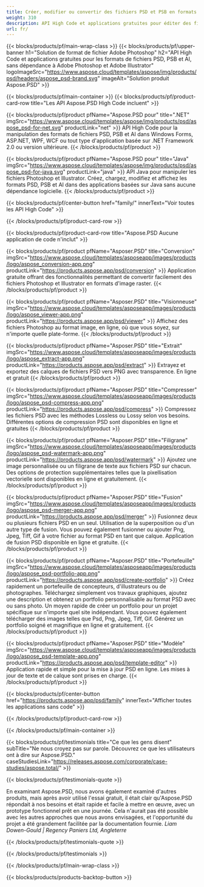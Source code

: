 ```yaml
---
title: Créer, modifier ou convertir des fichiers PSD et PSB en formats PDF et image
weight: 310
description: API High Code et applications gratuites pour éditer des fichiers Photoshop. Possibilité de mettre à jour les propriétés du calque, d'ajouter des filigranes, de faire pivoter l'échelle.
url: fr/
---
```


{{< blocks/products/pf/main-wrap-class >}}
{{< blocks/products/pf/upper-banner h1="Solution de format de fichier Adobe Photoshop" h2="API High Code et applications gratuites pour les formats de fichiers PSD, PSB et AI, sans dépendance à Adobe Photoshop et Adobe Illustrator" logoImageSrc="https://www.aspose.cloud/templates/aspose/img/products/psd/headers/aspose_psd-brand.svg" imageAlt="Solution produit Aspose.PSD" >}}

{{< blocks/products/pf/main-container >}}
{{< blocks/products/pf/product-card-row title="Les API Aspose.PSD High Code incluent" >}}

{{< blocks/products/pf/product pfName="Aspose.PSD pour" title=".NET" imgSrc="https://www.aspose.cloud/templates/aspose/img/products/psd/aspose_psd-for-net.svg" productLink="net" >}}
API High Code pour la manipulation des formats de fichiers PSD, PSB et AI dans Windows Forms, ASP.NET, WPF, WCF ou tout type d'application basée sur .NET Framework 2.0 ou version ultérieure.
{{< /blocks/products/pf/product >}}

{{< blocks/products/pf/product pfName="Aspose.PSD pour" title="Java" imgSrc="https://www.aspose.cloud/templates/aspose/img/products/psd/aspose_psd-for-java.svg" productLink="java" >}}
API Java pour manipuler les fichiers Photoshop et Illustrator. Créez, chargez, modifiez et affichez les formats PSD, PSB et AI dans des applications basées sur Java sans aucune dépendance logicielle.
{{< /blocks/products/pf/product >}}

{{< blocks/products/pf/center-button href="family/" innerText="Voir toutes les API High Code" >}}

{{< /blocks/products/pf/product-card-row >}}

{{< blocks/products/pf/product-card-row title="Aspose.PSD Aucune application de code n'inclut" >}}

{{< blocks/products/pf/product pfName="Asposer.PSD" title="Conversion" imgSrc="https://www.aspose.cloud/templates/asposeapp/images/products/logo/aspose_conversion-app.png" productLink="https://products.aspose.app/psd/conversion" >}}
Application gratuite offrant des fonctionnalités permettant de convertir facilement des fichiers Photoshop et Illustrator en formats d'image raster.
{{< /blocks/products/pf/product >}}

{{< blocks/products/pf/product pfName="Asposer.PSD" title="Visionneuse" imgSrc="https://www.aspose.cloud/templates/asposeapp/images/products/logo/aspose_viewer-app.png" productLink="https://products.aspose.app/psd/viewer" >}}
Affichez des fichiers Photoshop au format image, en ligne, où que vous soyez, sur n'importe quelle plate-forme.
{{< /blocks/products/pf/product >}}

{{< blocks/products/pf/product pfName="Asposer.PSD" title="Extrait" imgSrc="https://www.aspose.cloud/templates/asposeapp/images/products/logo/aspose_extract-app.png" productLink="https://products.aspose.app/psd/extract" >}}
Extrayez et exportez des calques de fichiers PSD vers PNG avec transparence. En ligne et gratuit
{{< /blocks/products/pf/product >}}

{{< blocks/products/pf/product pfName="Asposer.PSD" title="Compresser" imgSrc="https://www.aspose.cloud/templates/asposeapp/images/products/logo/aspose_psd-compress-app.png" productLink="https://products.aspose.app/psd/compress" >}}
Compressez les fichiers PSD avec les méthodes Lossless ou Lossy selon vos besoins. Différentes options de compression PSD sont disponibles en ligne et gratuites
{{< /blocks/products/pf/product >}}

{{< blocks/products/pf/product pfName="Asposer.PSD" title="Filigrane" imgSrc="https://www.aspose.cloud/templates/asposeapp/images/products/logo/aspose_psd-watermark-app.png" productLink="https://products.aspose.app/psd/watermark" >}}
Ajoutez une image personnalisée ou un filigrane de texte aux fichiers PSD sur chacun. Des options de protection supplémentaires telles que la pixellisation vectorielle sont disponibles en ligne et gratuitement.
{{< /blocks/products/pf/product >}}

{{< blocks/products/pf/product pfName="Asposer.PSD" title="Fusion" imgSrc="https://www.aspose.cloud/templates/asposeapp/images/products/logo/aspose_psd-merger-app.png" productLink="https://products.aspose.app/psd/merger" >}}
Fusionnez deux ou plusieurs fichiers PSD en un seul. Utilisation de la superposition ou d'un autre type de fusion. Vous pouvez également fusionner ou ajouter Png, Jpeg, Tiff, Gif à votre fichier au format PSD en tant que calque. Application de fusion PSD disponible en ligne et gratuite.
{{< /blocks/products/pf/product >}}

{{< blocks/products/pf/product pfName="Asposer.PSD" title="Portefeuille" imgSrc="https://www.aspose.cloud/templates/asposeapp/images/products/logo/aspose_psd-portfolio-app.png" productLink="https://products.aspose.app/psd/create-portfolio" >}}
Créez rapidement un portefeuille de concepteurs, d'illustrateurs ou de photographes. Téléchargez simplement vos travaux graphiques, ajoutez une description et obtenez un portfolio personnalisable au format PSD avec ou sans photo. Un moyen rapide de créer un portfolio pour un projet spécifique sur n'importe quel site indépendant. Vous pouvez également télécharger des images telles que Psd, Png, Jpeg, Tiff, Gif. Générez un portfolio soigné et magnifique en ligne et gratuitement.
{{< /blocks/products/pf/product >}}

{{< blocks/products/pf/product pfName="Asposer.PSD" title="Modèle" imgSrc="https://www.aspose.cloud/templates/asposeapp/images/products/logo/aspose_psd-template-app.png" productLink="https://products.aspose.app/psd/template-editor" >}}
Application rapide et simple pour la mise à jour PSD en ligne. Les mises à jour de texte et de calque sont prises en charge.
{{< /blocks/products/pf/product >}}

{{< blocks/products/pf/center-button href="https://products.aspose.app/psd/family" innerText="Afficher toutes les applications sans code" >}}

{{< /blocks/products/pf/product-card-row >}}

{{< /blocks/products/pf/main-container >}}

{{< blocks/products/pf/testimonials title="Ce que les gens disent" subTitle="Ne nous croyez pas sur parole. Découvrez ce que les utilisateurs ont à dire sur Aspose.PSD." caseStudiesLink="https://releases.aspose.com/corporate/case-studies/aspose.total/" >}}

{{< blocks/products/pf/testimonials-quote >}}
<p class="first">
 En examinant Aspose.PSD, nous avons également examiné d'autres produits, mais après avoir utilisé l'essai gratuit, il était clair qu'Aspose.PSD répondait à nos besoins et était rapide et facile à mettre en œuvre, avec un prototype fonctionnel prêt en une journée. Cela n'aurait pas été possible avec les autres approches que nous avons envisagées, et l'opportunité du projet a été grandement facilitée par la documentation fournie.
 <em>
  Liam Dowen-Gould | Regency Paniers Ltd, Angleterre
 </em>
</p>

{{< /blocks/products/pf/testimonials-quote >}}

{{< /blocks/products/pf/testimonials >}}

{{< /blocks/products/pf/main-wrap-class >}}

{{< blocks/products/products-backtop-button >}}
